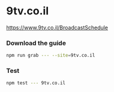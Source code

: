 # 9tv.co.il

https://www.9tv.co.il/BroadcastSchedule

### Download the guide

```sh
npm run grab --- --site=9tv.co.il
```

### Test

```sh
npm test --- 9tv.co.il
```
